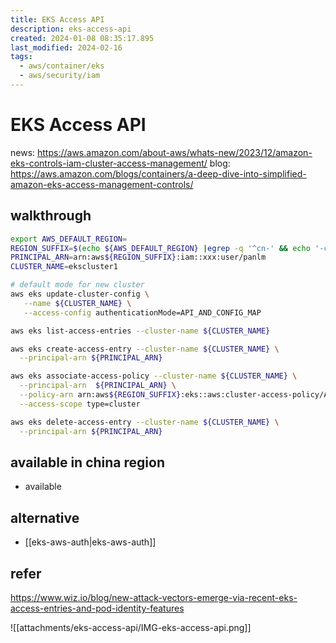 ```yaml
---
title: EKS Access API
description: eks-access-api
created: 2024-01-08 08:35:17.895
last_modified: 2024-02-16
tags:
  - aws/container/eks
  - aws/security/iam
---
```


# EKS Access API
news:
https://aws.amazon.com/about-aws/whats-new/2023/12/amazon-eks-controls-iam-cluster-access-management/
blog:
https://aws.amazon.com/blogs/containers/a-deep-dive-into-simplified-amazon-eks-access-management-controls/

## walkthrough
```sh
export AWS_DEFAULT_REGION=
REGION_SUFFIX=$(echo ${AWS_DEFAULT_REGION} |egrep -q '^cn-' && echo '-cn' || echo '')
PRINCIPAL_ARN=arn:aws${REGION_SUFFIX}:iam::xxx:user/panlm
CLUSTER_NAME=ekscluster1

# default mode for new cluster
aws eks update-cluster-config \
   --name ${CLUSTER_NAME} \
   --access-config authenticationMode=API_AND_CONFIG_MAP

aws eks list-access-entries --cluster-name ${CLUSTER_NAME}

aws eks create-access-entry --cluster-name ${CLUSTER_NAME} \
  --principal-arn ${PRINCIPAL_ARN}

aws eks associate-access-policy --cluster-name ${CLUSTER_NAME} \
  --principal-arn  ${PRINCIPAL_ARN} \
  --policy-arn arn:aws${REGION_SUFFIX}:eks::aws:cluster-access-policy/AmazonEKSClusterAdminPolicy \
  --access-scope type=cluster

```

```sh
aws eks delete-access-entry --cluster-name ${CLUSTER_NAME} \
  --principal-arn ${PRINCIPAL_ARN}
```

## available in china region 
- available

## alternative
- [[eks-aws-auth|eks-aws-auth]]


## refer
https://www.wiz.io/blog/new-attack-vectors-emerge-via-recent-eks-access-entries-and-pod-identity-features

![[attachments/eks-access-api/IMG-eks-access-api.png]]


